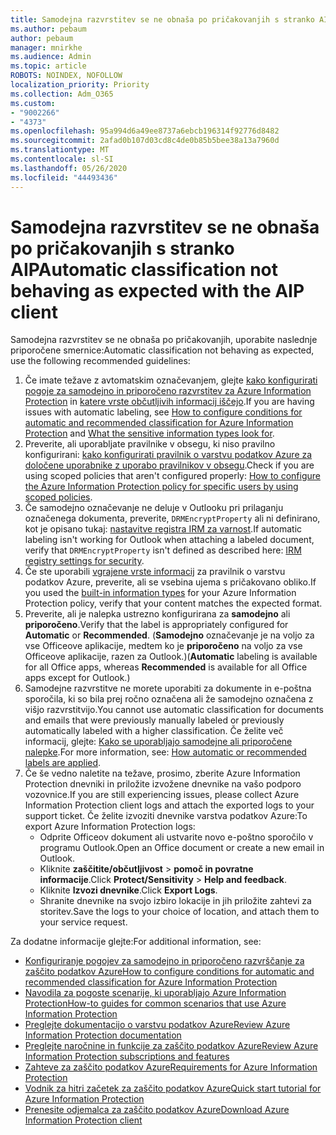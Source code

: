 ```yaml
---
title: Samodejna razvrstitev se ne obnaša po pričakovanjih s stranko AIP
ms.author: pebaum
author: pebaum
manager: mnirkhe
ms.audience: Admin
ms.topic: article
ROBOTS: NOINDEX, NOFOLLOW
localization_priority: Priority
ms.collection: Adm_O365
ms.custom:
- "9002266"
- "4373"
ms.openlocfilehash: 95a994d6a49ee8737a6ebcb196314f92776d8482
ms.sourcegitcommit: 2afad0b107d03cd8c4de0b85b5bee38a13a7960d
ms.translationtype: MT
ms.contentlocale: sl-SI
ms.lasthandoff: 05/26/2020
ms.locfileid: "44493436"
---
```

# <a name="automatic-classification-not-behaving-as-expected-with-the-aip-client"></a><span data-ttu-id="605a6-102">Samodejna razvrstitev se ne obnaša po pričakovanjih s stranko AIP</span><span class="sxs-lookup"><span data-stu-id="605a6-102">Automatic classification not behaving as expected with the AIP client</span></span>

<span data-ttu-id="605a6-103">Samodejna razvrstitev se ne obnaša po pričakovanjih, uporabite naslednje priporočene smernice:</span><span class="sxs-lookup"><span data-stu-id="605a6-103">Automatic classification not behaving as expected, use the following recommended guidelines:</span></span>

1. <span data-ttu-id="605a6-104">Če imate težave z avtomatskim označevanjem, glejte [kako konfigurirati pogoje za samodejno in priporočeno razvrstitev za Azure Information Protection](https://docs.microsoft.com/azure/information-protection/configure-policy-classification) in [katere vrste občutljivih informacij iščejo](https://docs.microsoft.com/office365/securitycompliance/what-the-sensitive-information-types-look-for).</span><span class="sxs-lookup"><span data-stu-id="605a6-104">If you are having issues with automatic labeling, see [How to configure conditions for automatic and recommended classification for Azure Information Protection](https://docs.microsoft.com/azure/information-protection/configure-policy-classification) and [What the sensitive information types look for](https://docs.microsoft.com/office365/securitycompliance/what-the-sensitive-information-types-look-for).</span></span>
2. <span data-ttu-id="605a6-105">Preverite, ali uporabljate pravilnike v obsegu, ki niso pravilno konfigurirani: [kako konfigurirati pravilnik o varstvu podatkov Azure za določene uporabnike z uporabo pravilnikov v obsegu](https://docs.microsoft.com/azure/information-protection/configure-policy-scope).</span><span class="sxs-lookup"><span data-stu-id="605a6-105">Check if you are using scoped policies that aren't configured properly: [How to configure the Azure Information Protection policy for specific users by using scoped policies](https://docs.microsoft.com/azure/information-protection/configure-policy-scope).</span></span>
3. <span data-ttu-id="605a6-106">Če samodejno označevanje ne deluje v Outlooku pri prilaganju označenega dokumenta, preverite, `DRMEncryptProperty` ali ni definirano, kot je opisano tukaj: [nastavitve registra IRM za varnost](https://docs.microsoft.com/deployoffice/security/protect-sensitive-messages-and-documents-by-using-irm-in-office#office-2016-irm-registry-key-options).</span><span class="sxs-lookup"><span data-stu-id="605a6-106">If automatic labeling isn't working for Outlook when attaching a labeled document, verify that `DRMEncryptProperty` isn't defined as described here: [IRM registry settings for security](https://docs.microsoft.com/deployoffice/security/protect-sensitive-messages-and-documents-by-using-irm-in-office#office-2016-irm-registry-key-options).</span></span>
4. <span data-ttu-id="605a6-107">Če ste uporabili [vgrajene vrste informacij](https://support.office.com/article/What-the-sensitive-information-types-look-for-fd505979-76be-4d9f-b459-abef3fc9e86b) za pravilnik o varstvu podatkov Azure, preverite, ali se vsebina ujema s pričakovano obliko.</span><span class="sxs-lookup"><span data-stu-id="605a6-107">If you used the [built-in information types](https://support.office.com/article/What-the-sensitive-information-types-look-for-fd505979-76be-4d9f-b459-abef3fc9e86b) for your Azure Information Protection policy, verify that your content matches the expected format.</span></span>
5. <span data-ttu-id="605a6-108">Preverite, ali je nalepka ustrezno konfigurirana za **samodejno** ali **priporočeno**.</span><span class="sxs-lookup"><span data-stu-id="605a6-108">Verify that the label is appropriately configured for **Automatic** or **Recommended**.</span></span> <span data-ttu-id="605a6-109">(**Samodejno** označevanje je na voljo za vse Officeove aplikacije, medtem ko je **priporočeno** na voljo za vse Officeove aplikacije, razen za Outlook.)</span><span class="sxs-lookup"><span data-stu-id="605a6-109">(**Automatic** labeling is available for all Office apps, whereas **Recommended** is available for all Office apps except for Outlook.)</span></span>
6. <span data-ttu-id="605a6-110">Samodejne razvrstitve ne morete uporabiti za dokumente in e-poštna sporočila, ki so bila prej ročno označena ali že samodejno označena z višjo razvrstitvijo.</span><span class="sxs-lookup"><span data-stu-id="605a6-110">You cannot use automatic classification for documents and emails that were previously manually labeled or previously automatically labeled with a higher classification.</span></span>  <span data-ttu-id="605a6-111">Če želite več informacij, glejte: [Kako se uporabljajo samodejne ali priporočene nalepke](https://docs.microsoft.com/azure/information-protection/configure-policy-classification#how-automatic-or-recommended-labels-are-applied).</span><span class="sxs-lookup"><span data-stu-id="605a6-111">For more information, see: [How automatic or recommended labels are applied](https://docs.microsoft.com/azure/information-protection/configure-policy-classification#how-automatic-or-recommended-labels-are-applied).</span></span>
7. <span data-ttu-id="605a6-112">Če še vedno naletite na težave, prosimo, zberite Azure Information Protection dnevniki in priložite izvožene dnevnike na vašo podporo vozovnice.</span><span class="sxs-lookup"><span data-stu-id="605a6-112">If you are still experiencing issues, please collect Azure Information Protection client logs and attach the exported logs to your support ticket.</span></span> <span data-ttu-id="605a6-113">Če želite izvoziti dnevnike varstva podatkov Azure:</span><span class="sxs-lookup"><span data-stu-id="605a6-113">To export Azure Information Protection logs:</span></span>
    - <span data-ttu-id="605a6-114">Odprite Officeov dokument ali ustvarite novo e-poštno sporočilo v programu Outlook.</span><span class="sxs-lookup"><span data-stu-id="605a6-114">Open an Office document or create a new email in Outlook.</span></span>
    - <span data-ttu-id="605a6-115">Kliknite **zaščitite/občutljivost**  >  **pomoč in povratne informacije**.</span><span class="sxs-lookup"><span data-stu-id="605a6-115">Click **Protect/Sensitivity** > **Help and feedback**.</span></span>
    - <span data-ttu-id="605a6-116">Kliknite **Izvozi dnevnike**.</span><span class="sxs-lookup"><span data-stu-id="605a6-116">Click **Export Logs**.</span></span>
    - <span data-ttu-id="605a6-117">Shranite dnevnike na svojo izbiro lokacije in jih priložite zahtevi za storitev.</span><span class="sxs-lookup"><span data-stu-id="605a6-117">Save the logs to your choice of location, and attach them to your service request.</span></span>

<span data-ttu-id="605a6-118">Za dodatne informacije glejte:</span><span class="sxs-lookup"><span data-stu-id="605a6-118">For additional information, see:</span></span>

- [<span data-ttu-id="605a6-119">Konfiguriranje pogojev za samodejno in priporočeno razvrščanje za zaščito podatkov Azure</span><span class="sxs-lookup"><span data-stu-id="605a6-119">How to configure conditions for automatic and recommended classification for Azure Information Protection</span></span>](https://docs.microsoft.com/azure/information-protection/configure-policy-classification)
- [<span data-ttu-id="605a6-120">Navodila za pogoste scenarije, ki uporabljajo Azure Information Protection</span><span class="sxs-lookup"><span data-stu-id="605a6-120">How-to guides for common scenarios that use Azure Information Protection</span></span>](https://docs.microsoft.com/azure/information-protection/how-to-guides)
- [<span data-ttu-id="605a6-121">Preglejte dokumentacijo o varstvu podatkov Azure</span><span class="sxs-lookup"><span data-stu-id="605a6-121">Review Azure Information Protection documentation</span></span>](https://docs.microsoft.com/azure/information-protection/what-is-information-protection)
- [<span data-ttu-id="605a6-122">Preglejte naročnine in funkcije za zaščito podatkov Azure</span><span class="sxs-lookup"><span data-stu-id="605a6-122">Review Azure Information Protection subscriptions and features</span></span>](https://azure.microsoft.com/pricing/details/information-protection)
- [<span data-ttu-id="605a6-123">Zahteve za zaščito podatkov Azure</span><span class="sxs-lookup"><span data-stu-id="605a6-123">Requirements for Azure Information Protection</span></span>](https://docs.microsoft.com/azure/information-protection/get-started/requirements)
- [<span data-ttu-id="605a6-124">Vodnik za hitri začetek za zaščito podatkov Azure</span><span class="sxs-lookup"><span data-stu-id="605a6-124">Quick start tutorial for Azure Information Protection</span></span>](https://docs.microsoft.com/azure/information-protection/get-started/infoprotect-quick-start-tutorial)
- [<span data-ttu-id="605a6-125">Prenesite odjemalca za zaščito podatkov Azure</span><span class="sxs-lookup"><span data-stu-id="605a6-125">Download Azure Information Protection client</span></span>](https://www.microsoft.com/download/details.aspx?id=53018)
